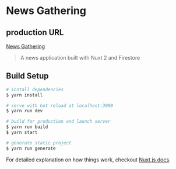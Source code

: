 # News Gathering

## production URL
[News Gathering](https://news-gathering.herokuapp.com/)

> A news application built with Nuxt 2 and Firestore

## Build Setup

``` bash
# install dependencies
$ yarn install

# serve with hot reload at localhost:3000
$ yarn run dev

# build for production and launch server
$ yarn run build
$ yarn start

# generate static project
$ yarn run generate
```

For detailed explanation on how things work, checkout [Nuxt.js docs](https://nuxtjs.org).
